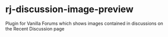 # rj-discussion-image-preview
Plugin for Vanilla Forums which shows images contained in discussions on the Recent Discussion page
